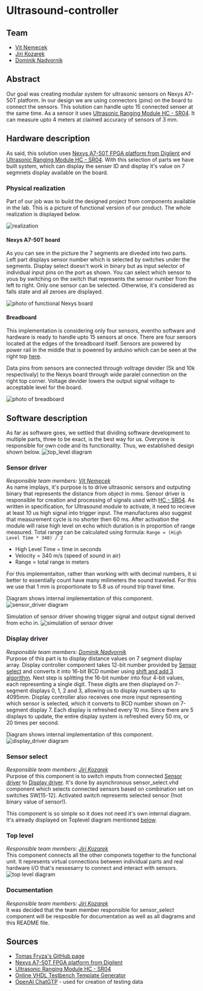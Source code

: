 # Ultrasound-controller
## Team
+ [Vit Nemecek](https://github.com/nemecekvit)
+ [Jiri Kozarek](https://github.com/jir14)
+ [Dominik Nadvornik](https://github.com/nadvornikd)
## Abstract
Our goal was creating modular system for ultrasonic sensors on Nexys A7-50T platform. In our design we are using connectors (pins) on the board to connect the sensors. This solution can handle upto 15 connected senser at the same time. As a sensor it uses [Ultrasonic Ranging Module HC - SR04](https://cdn.sparkfun.com/datasheets/Sensors/Proximity/HCSR04.pdf). It can measure upto 4 meters at claimed accuracy of sensors of 3 mm.
## Hardware description
As said, this solution uses [Nexys A7-50T FPGA platform from Digilent](https://digilent.com/reference/programmable-logic/nexys-a7/start) and [Ultrasonic Ranging Module HC - SR04](https://cdn.sparkfun.com/datasheets/Sensors/Proximity/HCSR04.pdf). With this selection of parts we have built system, which can display the senser ID and display it's value on 7 segmnets display available on the board.

### Physical realization
Part of our job was to build the designed project from components available in the lab. This is a picture of functional version of our product.
The whole realization is displayed below.

![realization](/docs/photos/all.jpg)

#### Nexys A7-50T board
As you can see in the picture the 7 segments are diveded into two parts. Left part displays sensor number which is selected by switches under the segments. Display select doesn't work in binary but as input selector of individual input pins on the port as shown. You can select which sensor to yous by switching on the switch that represents the sensor number from the left to right. Only one sensor can be selected. Otherwise, it's considered as falls state and all zeroes are displayed.

![photo of functional Nexys board](/docs/photos/board.jpg)

#### Breadboard
This implementation is considering only four sensors, eventho software and hardware is ready to handle upto 15 sensors at once. There are four sensors located at the edges of the breadboard itself. Sensors are powered by power rail in the middle that is powered by arduino which can be seen at the right top [here](#physical-realization).

Data pins from sensors are connected through voltrage devider (5k and 10k respectivaly) to the Nexys board through wide paralel connection on the right top corner. Voltage devider lowers the output signal voltage to acceptable level for the board.

![photo of breadboard](/docs/photos/breadboard.jpg)

## Software description
As far as software goes, we settled that dividing software development to multiple parts, three to be exact, is the best way for us. Overyone is responsible for own code and its functionality. Thus, we established design shown below.
![top_level diagram](/Diagrams/Toplevel.svg)

### Sensor driver
<i>Responsible team members: [Vit Nemecek](https://github.com/nemecekvit)</i><br>
As name implays, it's purpose is to drive ultrasonic sensors and outputing binary that represents the distance from object in mms.
Sensor driver is responsible for creation and processing of signals used with [ HC - SR04](https://cdn.sparkfun.com/datasheets/Sensors/Proximity/HCSR04.pdf). As written in specification, for Ultrasound module to activate, it need to recieve at least 10 us high signal into trigger input. The manufactures also suggest that measurement cycle is no shorter then 60 ms. 
After activation the module will raise high level on echo which duration is in proportion of range measured. Total range can be calculated using formula:
`Range = (High Level Time * 340) / 2`

- High Level Time = time in seconds  
- Velocity = 340 m/s (speed of sound in air)
- Range = total range in meters

For this implementaiton, rather than working with with decimal numbers, it si better to essentially count have many milimeters the sound traveled. For this we use that 1 mm is proportionate to 5.8 us of round trip travel time.

Diagram shows internal implementation of this component.
![sensor_driver diagram](/Diagrams/sensor_driver.svg)

Simulation of sensor driver showing trigger signal and output signal derived from echo in.
![simulation of sensor driver](/docs/photos/sensor_driver_tb.png)

### Display driver
<i>Responsible team members: [Dominik Nadvornik](https://github.com/nadvornikd)</i><br>
Purpose of this part is to display distance values on 7 segment display array.
Display controller component takes 12-bit number provided by [Sensor select](#sensor-select) and converts it into 16-bit BCD number using [shift and add 3 algorithm]( https://en.wikipedia.org/wiki/Double_dabble). Next step is splitting the 16-bit number into four 4-bit values, each representing a single digit. These digits are then displayed on 7-segment displays 0, 1, 2 and 3, allowing us to display numbers up to 4095mm. Display controller also receives one more input representing which sensor is selected, which it converts to BCD number shown on 7-segment display 7. Each display is refreshed every 10 ms. Since there are 5 displays to update, the entire display system is refreshed every 50 ms, or 20 times per second.

Diagram shows internal implementation of this component.
![display_driver diagram](/Diagrams/display_controller.svg)
### Sensor select
<i>Responsible team members: [Jiri Kozarek](https://github.com/jir14)</i><br>
Purpose of this component is to switch imputs from connected [Sensor driver](#sensor-driver) to [Display driver](#display-driver). It's done by asynchronous sensor_select.vhd component which selects connected sensors based on combination set on switches SW[15-12]. Activated switch represents selected sensor (!not binary value of sensor!).


This component is so simple so it does not need it's own internal diagram. It's already displayed on Toplevel diagram mentioned [below](#top-level).
### Top level
<i>Responsible team members: [Jiri Kozarek](https://github.com/jir14)</i><br>
This component connects all the other componets together to the functional unit. It represents virtual connections between individual parts and real hardware I/O that's nessesarry to connect and interact with sensors.
![top level diagram](/Diagrams/Toplevel.svg)

### Documentation
<i>Responsible team members: [Jiri Kozarek](https://github.com/jir14)</i><br>
It was decided that the team member responsible for sensor_select component will be resposible for documentation as well as all diagrams and this README file.

## Sources
+ [Tomas Fryza's GitHub page](https://github.com/tomas-fryza/vhdl-labs)
+ [Nexys A7-50T FPGA platform from Digilent](https://digilent.com/reference/programmable-logic/nexys-a7/start)
+ [Ultrasonic Ranging Module HC - SR04](https://cdn.sparkfun.com/datasheets/Sensors/Proximity/HCSR04.pdf)
+ [Online VHDL Testbench Template Generator](https://vhdl.lapinoo.net/)
+ [OpenAI ChatGTP](https://openai.com/) - used for creation of testing data
